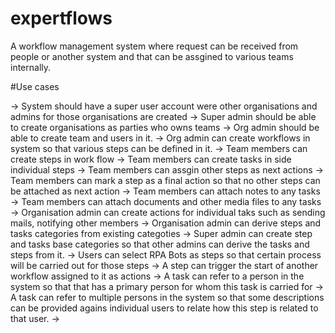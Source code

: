 # expertflows
A workflow management system where request can be received from people or another system and that can be assgined to various teams internally.

#Use cases

-> System should have a super user account were other organisations and admins for those organisations are created
-> Super admin should be able to create organisations as parties who owns teams
-> Org admin should be able to create team and users in it.
-> Org admin can create workflows in system so that various steps can be defined in it.
-> Team members can create steps in work flow
-> Team members can create tasks in side individual steps
-> Team members can assgin other steps as next actions
-> Team members can mark a step as a final action so that no other steps can be attached as next action
-> Team members can attach notes to any tasks
-> Team members can attach documents and other media files to any tasks
-> Organisation admin can create actions for individual taks such as sending mails, notifying other members
-> Organisation admin can derive steps and tasks categories from existing categoties
-> Super admin can create step and tasks base categories so that other admins can derive the tasks and steps from it.
-> Users can select RPA Bots as steps so that certain process will be carried out for those steps
-> A step can trigger the start of another workflow assigned to it as actions
-> A task can refer to a person in the system so that that has a primary person for whom this task is carried for
-> A task can refer to multiple persons in the system so that some descriptions can be provided agains individual users to relate how this step is related to that user.
->

